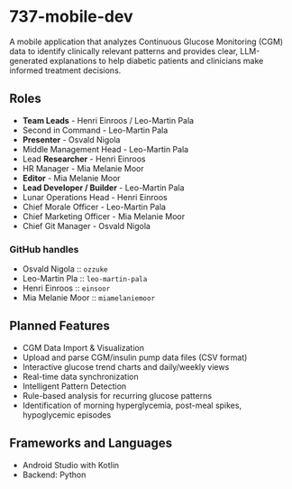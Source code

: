 # 737-mobile-dev

A mobile application that analyzes Continuous Glucose Monitoring (CGM) data to identify clinically relevant patterns and provides clear, LLM-generated explanations to help diabetic patients and clinicians make informed treatment decisions.

## Roles
- **Team Leads** - Henri Einroos / Leo-Martin Pala
- Second in Command - Leo-Martin Pala
- **Presenter** - Osvald Nigola
- Middle Management Head - Leo-Martin Pala
- Lead **Researcher** - Henri Einroos
- HR Manager - Mia Melanie Moor
- **Editor** - Mia Melanie Moor
- **Lead Developer / Builder** - Leo-Martin Pala
- Lunar Operations Head - Henri Einroos
- Chief Morale Officer - Leo-Martin Pala
- Chief Marketing Officer - Mia Melanie Moor
- Chief Git Manager - Osvald Nigola

### GitHub handles
- Osvald Nigola :: `ozzuke`
- Leo-Martin Pla :: `leo-martin-pala`
- Henri Einroos :: `einsoor`
- Mia Melanie Moor :: `miamelaniemoor`

## Planned Features
- CGM Data Import & Visualization
- Upload and parse CGM/insulin pump data files (CSV format)
- Interactive glucose trend charts and daily/weekly views
- Real-time data synchronization
- Intelligent Pattern Detection
- Rule-based analysis for recurring glucose patterns
- Identification of morning hyperglycemia, post-meal spikes, hypoglycemic episodes

## Frameworks and Languages
- Android Studio with Kotlin
- Backend: Python
